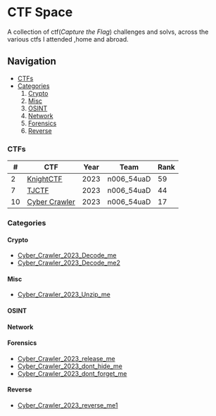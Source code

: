 # CTF Space
A collection of ctf(*Capture the Flag*) challenges and solvs, across the various ctfs I attended ,home and abroad.

## Navigation
- [CTFs](#ctfs)
- [Categories](#categories)
    1. [Crypto](#crypto)
    2. [Misc](#misc)
    3. [OSINT](#osint)
    4. [Network](#network)
    5. [Forensics](#forensics) 
    6. [Reverse](#reverse)

### CTFs
| # |     CTF   | Year |   Team   |  Rank |
|---|-----------|------|----------|-------|
|2 |[KnightCTF](/CTFs/KnightCTF_2023/) | 2023 |n006_54uaD|  59  |
|7 |[TJCTF](/CTFs/TJCTF_2023/) | 2023 |n006_54uaD|  44  |
|10 |[Cyber Crawler](/CTFs/CyberCrawler_2023/) | 2023 |n006_54uaD|  17  |

### Categories 
#### Crypto
- [Cyber_Crawler_2023_Decode_me](/CTFs/CyberCrawler_2023/Crypto/Decode%20me/README.md)
- [Cyber_Crawler_2023_Decode_me2](/CTFs/CyberCrawler_2023/Crypto/Decode%20me2/README.md)
#### Misc
- [Cyber_Crawler_2023_Unzip_me](/CTFs/CyberCrawler_2023/Misc/Unzip%20me/README.md)
#### OSINT
#### Network
#### Forensics
- [Cyber_Crawler_2023_release_me](/CTFs/CyberCrawler_2023/Forensics/release%20me/README.md)
- [Cyber_Crawler_2023_dont_hide_me](/CTFs/CyberCrawler_2023/Forensics/Dont%20Hide%20me/README.md)
- [Cyber_Crawler_2023_dont_forget_me](/CTFs/CyberCrawler_2023/Forensics/Dont%20Forget%20me/README.md)
#### Reverse
- [Cyber_Crawler_2023_reverse_me1](/CTFs/CyberCrawler_2023/Reverse/Reverse%20me%201/README.md)






